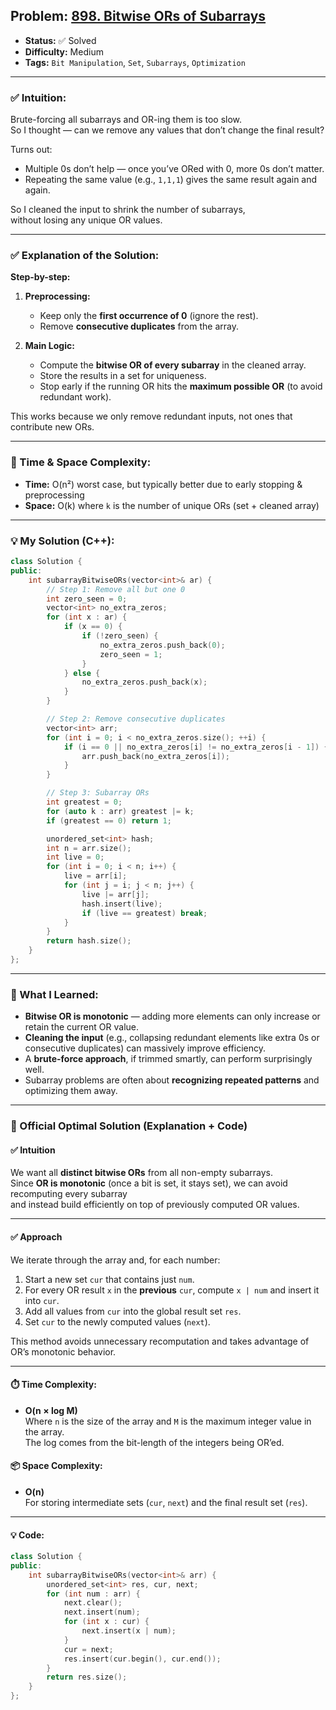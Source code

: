 ## Problem: [898. Bitwise ORs of Subarrays](https://leetcode.com/problems/bitwise-ors-of-subarrays)

- **Status:** ✅ Solved  
- **Difficulty:** Medium  
- **Tags:** `Bit Manipulation`, `Set`, `Subarrays`, `Optimization`

---

### ✅ Intuition:
Brute-forcing all subarrays and OR-ing them is too slow.  
So I thought — can we remove any values that don’t change the final result?

Turns out:
- Multiple 0s don’t help — once you’ve ORed with 0, more 0s don’t matter.
- Repeating the same value (e.g., `1,1,1`) gives the same result again and again.

So I cleaned the input to shrink the number of subarrays,  
without losing any unique OR values.

---

### ✅ Explanation of the Solution:
**Step-by-step:**

1. **Preprocessing:**
   - Keep only the **first occurrence of 0** (ignore the rest).
   - Remove **consecutive duplicates** from the array.

2. **Main Logic:**
   - Compute the **bitwise OR of every subarray** in the cleaned array.
   - Store the results in a set for uniqueness.
   - Stop early if the running OR hits the **maximum possible OR** (to avoid redundant work).

This works because we only remove redundant inputs, not ones that contribute new ORs.

---

### 🧠 Time & Space Complexity:
- **Time:** O(n²) worst case, but typically better due to early stopping & preprocessing  
- **Space:** O(k) where `k` is the number of unique ORs (set + cleaned array)

---

### 💡 My Solution (C++):
```cpp
class Solution {
public:
    int subarrayBitwiseORs(vector<int>& ar) {
        // Step 1: Remove all but one 0
        int zero_seen = 0;
        vector<int> no_extra_zeros;
        for (int x : ar) {
            if (x == 0) {
                if (!zero_seen) {
                    no_extra_zeros.push_back(0);
                    zero_seen = 1;
                }
            } else {
                no_extra_zeros.push_back(x);
            }
        }

        // Step 2: Remove consecutive duplicates
        vector<int> arr;
        for (int i = 0; i < no_extra_zeros.size(); ++i) {
            if (i == 0 || no_extra_zeros[i] != no_extra_zeros[i - 1]) {
                arr.push_back(no_extra_zeros[i]);
            }
        }

        // Step 3: Subarray ORs
        int greatest = 0;
        for (auto k : arr) greatest |= k;
        if (greatest == 0) return 1;

        unordered_set<int> hash;
        int n = arr.size();
        int live = 0;
        for (int i = 0; i < n; i++) {
            live = arr[i];
            for (int j = i; j < n; j++) {
                live |= arr[j];
                hash.insert(live);
                if (live == greatest) break;
            }
        }
        return hash.size();
    }
};

```
---

### 🧾 What I Learned:

- **Bitwise OR is monotonic** — adding more elements can only increase or retain the current OR value.
- **Cleaning the input** (e.g., collapsing redundant elements like extra 0s or consecutive duplicates) can massively improve efficiency.
- A **brute-force approach**, if trimmed smartly, can perform surprisingly well.
- Subarray problems are often about **recognizing repeated patterns** and optimizing them away.

---

### 🧠 Official Optimal Solution (Explanation + Code)

#### ✅ Intuition
We want all **distinct bitwise ORs** from all non-empty subarrays.  
Since **OR is monotonic** (once a bit is set, it stays set), we can avoid recomputing every subarray  
and instead build efficiently on top of previously computed OR values.

---

#### ✅ Approach
We iterate through the array and, for each number:

1. Start a new set `cur` that contains just `num`.
2. For every OR result `x` in the **previous** `cur`, compute `x | num` and insert it into `cur`.
3. Add all values from `cur` into the global result set `res`.
4. Set `cur` to the newly computed values (`next`).

This method avoids unnecessary recomputation and takes advantage of OR’s monotonic behavior.

---

#### ⏱️ Time Complexity:
- **O(n × log M)**  
  Where `n` is the size of the array and `M` is the maximum integer value in the array.  
  The log comes from the bit-length of the integers being OR’ed.

#### 📦 Space Complexity:
- **O(n)**  
  For storing intermediate sets (`cur`, `next`) and the final result set (`res`).

---

#### 💡 Code:
```cpp
class Solution {
public:
    int subarrayBitwiseORs(vector<int>& arr) {
        unordered_set<int> res, cur, next;
        for (int num : arr) {
            next.clear();
            next.insert(num);
            for (int x : cur) {
                next.insert(x | num);
            }
            cur = next;
            res.insert(cur.begin(), cur.end());
        }
        return res.size();
    }
};
```